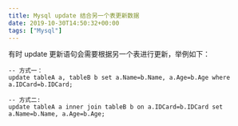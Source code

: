 ```yaml
---
title: Mysql update 结合另一个表更新数据
date: 2019-10-30T14:50:32+00:00
tags: ["Mysql"]
---
```



有时 update 更新语句会需要根据另一个表进行更新，举例如下：

```mysql
-- 方式一：
update tableA a, tableB b set a.Name=b.Name, a.Age=b.Age where a.IDCard=b.IDCard;

-- 方式二:
update tableA a inner join tableB b on a.IDCard=b.IDCard set a.Name=b.Name, a.Age=b.Age;
```

